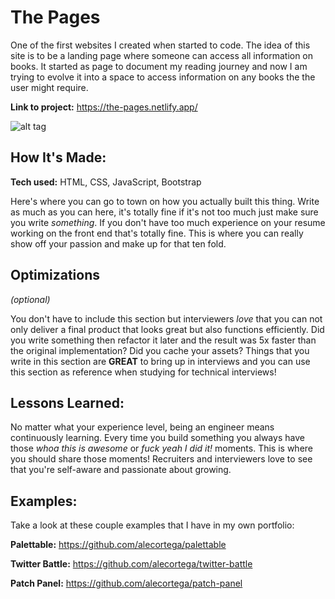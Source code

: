 # The Pages

One of the first websites I created when started to code. The idea of this site is to be a landing page where someone can access all information on books. It started as page to document my reading journey and now I am trying to evolve it into a space to access information on any books the the user might require.

**Link to project:** https://the-pages.netlify.app/

![alt tag](https://github.com/elza-somu/The-Pages/blob/main/img/screen.png)

## How It's Made:

**Tech used:** HTML, CSS, JavaScript, Bootstrap

Here's where you can go to town on how you actually built this thing. Write as much as you can here, it's totally fine if it's not too much just make sure you write _something_. If you don't have too much experience on your resume working on the front end that's totally fine. This is where you can really show off your passion and make up for that ten fold.

## Optimizations

_(optional)_

You don't have to include this section but interviewers _love_ that you can not only deliver a final product that looks great but also functions efficiently. Did you write something then refactor it later and the result was 5x faster than the original implementation? Did you cache your assets? Things that you write in this section are **GREAT** to bring up in interviews and you can use this section as reference when studying for technical interviews!

## Lessons Learned:

No matter what your experience level, being an engineer means continuously learning. Every time you build something you always have those _whoa this is awesome_ or _fuck yeah I did it!_ moments. This is where you should share those moments! Recruiters and interviewers love to see that you're self-aware and passionate about growing.

## Examples:

Take a look at these couple examples that I have in my own portfolio:

**Palettable:** https://github.com/alecortega/palettable

**Twitter Battle:** https://github.com/alecortega/twitter-battle

**Patch Panel:** https://github.com/alecortega/patch-panel
